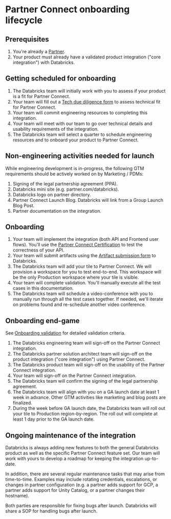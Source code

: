 # Partner Connect onboarding lifecycle

## Prerequisites
1. You're already a [Partner](https://partners.databricks.com).
2. Your product must already have a validated product integration ("core integration") with Databricks.

## Getting scheduled for onboarding

1. The Databricks team will initially work with you to assess if your product is a fit for Partner Connect.
2. Your team will fill out a [Tech due diligence form](https://docs.google.com/forms/d/e/1FAIpQLSftDtJiqKirOL81_4ZTRM-bu27lmjZcEvOl4mGryyZ1WpTBHg/viewform) to assess technical fit for Partner Connect.
3. Your team will commit engineering resources to completing this integration.
4. Your team will meet with our team to go over technical details and usability requirements of the integration.
5. The Databricks team will select a quarter to schedule engineering resources and to onboard your product to Partner Connect.

## Non-engineering activities needed for launch
While engineering development is in-progress, the following GTM requirements should be actively worked on by Marketing / PDMs:
1. Signing of the legal partnership agreement (PPA).
2. Databricks mini site (e.g. partner.com/databricks).
3. Databricks logo on partner directory.
4. Partner Connect Launch Blog.  Databricks will link from a Group Launch Blog Post.
5. Partner documentation on the integration.

## Onboarding

1. Your team will implement the integration (both API and Frontend user flows).  You'll use the [Partner Connect Certification](README.md#partner-connect-certification) to test the correctness of your API.
2. Your team will submit artifacts using the [Artifact submission form](https://docs.google.com/forms/d/e/1FAIpQLSc2vcAqAOVlE7Llo3GMhLrK3klzYXQ5LeWyqaR6L20RjHpygQ/viewform?usp=sf_link) to Databricks.
3. The Databricks team will add your tile to Partner Connect.  We will provision a workspace for you to test end-to-end.  This workspace will be the only Production workspace where your tile is visible.
4. Your team will complete validation.  You'll manually execute all the test cases in this documentation.
5. The Databricks team will schedule a video-conference with you to manually run through all the test cases together.  If needed, we'll iterate on problems found and re-schedule another video conference.

## Onboarding end-game

See [Onboarding validation](OnboardingValidationDoc.md) for detailed validation criteria.

1. The Databricks engineering team will sign-off on the Partner Connect integration.
2. The Databricks partner solution architect team will sign-off on the product integration ("core integration") using Partner Connect.
3. The Databricks product team will sign-off on the usability of the Partner Connect integration.
4. Your team will sign-off on the Partner Connect integration.
5. The Databricks team will confirm the signing of the legal partnership agreement.
6. The Databricks team will align with you on a GA launch date at least 1 week in advance.  Other GTM activities like marketing and blog posts are finalized.
7. During the week before GA launch date, the Databricks team will roll out your tile to Production region-by-region.  The roll out will complete at least 1 day prior to the GA launch date.

## Ongoing maintenance of the integration

Databricks is always adding new features to both the general Databricks product as well as the specific Partner Connect feature set.  Our team will work with yours to develop a roadmap for keeping the integration up-to-date.

In addition, there are several regular maintenance tasks that may arise from time-to-time.  Examples may include rotating credentials, escalations, or changes in partner configuration (e.g. a partner adds support for GCP, a partner adds support for Unity Catalog, or a partner changes their hostname).

Both parties are responsible for fixing bugs after launch.  Databricks will share a SOP for handling bugs after launch.

